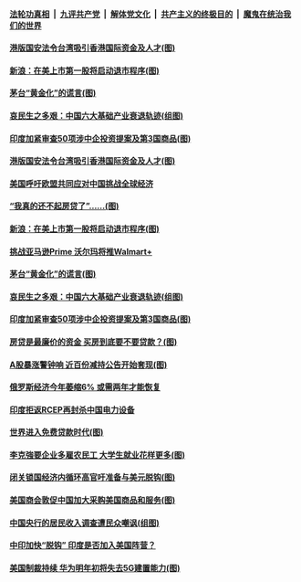 

####  [法轮功真相](../../../../basic/blob/master/README.md?t=07082131) &nbsp;|&nbsp; [九评共产党](../../../../9ping.md/blob/master/README.md?t=07082131) &nbsp;|&nbsp; [解体党文化](../../../../jtdwh.md/blob/master/README.md?t=07082131)  &nbsp;|&nbsp; [共产主义的终极目的](../../../../gczydzjmd.md/blob/master/README.md?t=07082131) &nbsp;|&nbsp; [魔鬼在统治我们的世界](../../../../mgztzwmdsj.md/blob/master/README.md?t=07082131) 

#### [港版国安法令台湾吸引香港国际资金及人才(图)](../pages/p5/939076.md?t=07082131) 

#### [新浪：在美上市第一股将启动退市程序(图)](../pages/p5/939023.md?t=07082131) 

#### [茅台“黄金化”的谎言(图)](../pages/p5/939017.md?t=07082131) 

#### [哀民生之多艰：中国六大基础产业衰退轨迹(组图)](../pages/p5/939007.md?t=07082131) 


#### [印度加紧审查50项涉中企投资提案及第3国商品(图)](../pages/p5/938987.md?t=07082131) 

#### [港版国安法令台湾吸引香港国际资金及人才(图)](../pages/p5/939076.md?t=07082131) 

#### [美国呼吁欧盟共同应对中国挑战全球经济](../pages/p5/939074.md?t=07082131) 

#### [“我真的还不起房贷了”……(图)](../pages/p5/939012.md?t=07082131) 

#### [新浪：在美上市第一股将启动退市程序(图)](../pages/p5/939023.md?t=07082131) 

#### [挑战亚马逊Prime 沃尔玛将推Walmart+](../pages/p5/939020.md?t=07082131) 

#### [茅台“黄金化”的谎言(图)](../pages/p5/939017.md?t=07082131) 

#### [哀民生之多艰：中国六大基础产业衰退轨迹(组图)](../pages/p5/939007.md?t=07082131) 


#### [印度加紧审查50项涉中企投资提案及第3国商品(图)](../pages/p5/938987.md?t=07082131) 

#### [房贷是最廉价的资金 买房到底要不要贷款？(图)](../pages/p5/938982.md?t=07082131) 

#### [A股暴涨警钟响 近百份减持公告开始套现(图)](../pages/p5/938981.md?t=07082131) 

#### [俄罗斯经济今年萎缩6% 或需两年才能恢复](../pages/p5/938968.md?t=07082131) 

#### [印度拒返RCEP再封杀中国电力设备](../pages/p5/938910.md?t=07082131) 

#### [世界进入免费贷款时代(图)](../pages/p5/938900.md?t=07082131) 

#### [李克強要企业多雇农民工 大学生就业花样更多(图)](../pages/p5/938870.md?t=07082131) 

#### [闭关锁国经济内循环高官吁准备与美元脱钩(图)](../pages/p5/938898.md?t=07082131) 

#### [美国商会敦促中国加大采购美国商品和服务(图)](../pages/p5/938895.md?t=07082131) 

#### [中国央行的居民收入调查遭民众嘲讽(组图)](../pages/p5/938858.md?t=07082131) 

#### [中印加快“脱钩” 印度是否加入美国阵营？](../pages/p5/938851.md?t=07082131) 

#### [美国制裁持续 华为明年初将失去5G建置能力(图)](../pages/p5/938819.md?t=07082131) 

